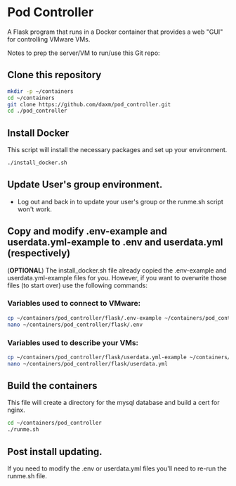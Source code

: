 # Pod Controller
A Flask program that runs in a Docker container that provides a web "GUI" for controlling VMware VMs.

Notes to prep the server/VM to run/use this Git repo:
## Clone this repository
```bash
mkdir -p ~/containers
cd ~/containers
git clone https://github.com/daxm/pod_controller.git
cd ./pod_controller

```

## Install Docker
This script will install the necessary packages and set up your environment.
```bash
./install_docker.sh

```
## Update User's group environment.
* Log out and back in to update your user's group or the runme.sh script won't work.

## Copy and modify .env-example and userdata.yml-example to .env and userdata.yml (respectively)
(**OPTIONAL**)
The install_docker.sh file already copied the .env-example and userdata.yml-example files for you.  However, if you want
to overwrite those files (to start over) use the following commands:

### Variables used to connect to VMware:
```bash
cp ~/containers/pod_controller/flask/.env-example ~/containers/pod_controller/flask/.env
nano ~/containers/pod_controller/flask/.env

```

### Variables used to describe your VMs:
```bash
cp ~/containers/pod_controller/flask/userdata.yml-example ~/containers/pod_controller/flask/userdata.yml
nano ~/containers/pod_controller/flask/userdata.yml

```

## Build the containers
This file will create a directory for the mysql database and build a cert for nginx.
```bash
cd ~/containers/pod_controller
./runme.sh

```

## Post install updating.
If you need to modify the .env or userdata.yml files you'll need to re-run the runme.sh file.
